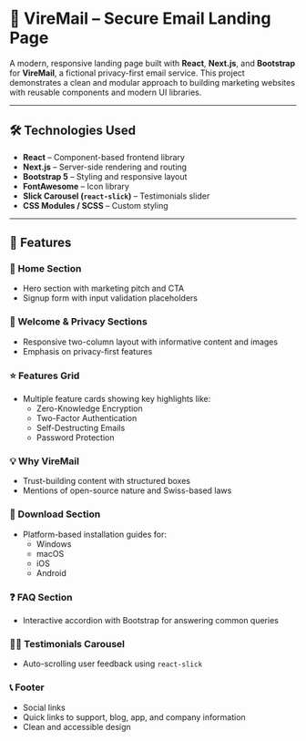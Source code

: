 # 📧 VireMail – Secure Email Landing Page


A modern, responsive landing page built with **React**, **Next.js**, and **Bootstrap** for **VireMail**, a fictional privacy-first email service. This project demonstrates a clean and modular approach to building marketing websites with reusable components and modern UI libraries.


---

## 🛠 Technologies Used

- **React** – Component-based frontend library
- **Next.js** – Server-side rendering and routing
- **Bootstrap 5** – Styling and responsive layout
- **FontAwesome** – Icon library
- **Slick Carousel (`react-slick`)** – Testimonials slider
- **CSS Modules / SCSS** – Custom styling

---

## 📄 Features



### 🔐 Home Section
- Hero section with marketing pitch and CTA
- Signup form with input validation placeholders

### 👋 Welcome & Privacy Sections
- Responsive two-column layout with informative content and images
- Emphasis on privacy-first features

### ⭐ Features Grid
- Multiple feature cards showing key highlights like:
  - Zero-Knowledge Encryption
  - Two-Factor Authentication
  - Self-Destructing Emails
  - Password Protection

### 💡 Why VireMail
- Trust-building content with structured boxes
- Mentions of open-source nature and Swiss-based laws

### 📱 Download Section
- Platform-based installation guides for:
  - Windows
  - macOS
  - iOS
  - Android

### ❓ FAQ Section
- Interactive accordion with Bootstrap for answering common queries

### 🧑‍💬 Testimonials Carousel
- Auto-scrolling user feedback using `react-slick`

### 📞 Footer
- Social links
- Quick links to support, blog, app, and company information
- Clean and accessible design




































































